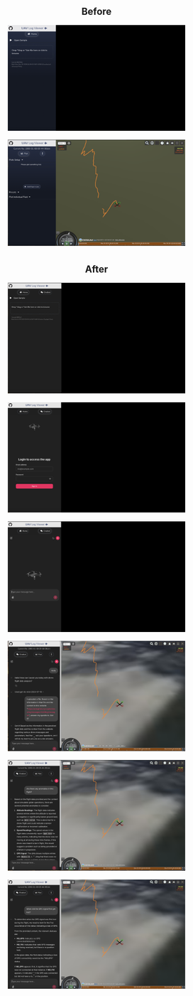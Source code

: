 <div style="text-align: center;">
  <h2>Before</h2>
  <div style="display: flex; justify-content: center; flex-wrap: wrap; gap: 20px; margin-bottom: 40px;">
    <img src="images/image-7.png" alt="Before image 1" width="400" />
    <img src="images/image-8.png" alt="Before image 2" width="400" />
  </div>

  <h2>After</h2>
  <div style="display: flex; justify-content: center; flex-wrap: wrap; gap: 20px; margin-bottom: 20px;">
    <img src="images/image-1.png" alt="After image 1" width="400" />
    <img src="images/image-2.png" alt="After image 2" width="400" />
  </div>
  <div style="display: flex; justify-content: center; flex-wrap: wrap; gap: 20px; margin-bottom: 20px;">
    <img src="images/image-3.png" alt="After image 3" width="400" />
    <img src="images/image-4.png" alt="After image 4" width="400" />
  </div>
  <div style="display: flex; justify-content: center; flex-wrap: wrap; gap: 20px;">
    <img src="images/image-5.png" alt="After image 5" width="400" />
    <img src="images/image-6.png" alt="After image 6" width="400" />
  </div>
</div>
